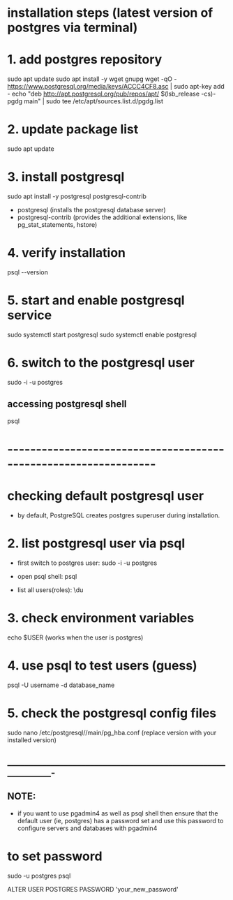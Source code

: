 
# installation steps (latest version of postgres via terminal)



# 1. add postgres repository 


sudo apt update
sudo apt install -y wget gnupg
wget -qO - https://www.postgresql.org/media/keys/ACCC4CF8.asc | sudo apt-key add -
echo "deb http://apt.postgresql.org/pub/repos/apt/ $(lsb_release -cs)-pgdg main" | sudo tee /etc/apt/sources.list.d/pgdg.list


# 2. update package list

sudo apt update


# 3. install postgresql

sudo apt install -y postgresql postgresql-contrib 
    
- postgresql (installs the postgresql database server)
- postgresql-contrib (provides the additional extensions, like pg_stat_statements, hstore)

# 4. verify installation

psql --version




# 5. start and enable postgresql service


sudo systemctl start postgresql
sudo systemctl enable postgresql


# 6. switch to the postgresql user

sudo -i -u postgres


##  accessing postgresql shell

psql



# ----------------------------------------------------------------

# checking default postgresql user

- by default, PostgreSQL creates postgres superuser during installation. 


# 2. list postgresql user via psql

- first switch to postgres user:
 sudo -i -u postgres
 
- open psql shell: 
    psql

- list all users(roles):
 \du


# 3. check environment variables

echo $USER (works when the user is postgres)

# 4. use psql to test users (guess)

psql -U username -d database_name


# 5. check the postgresql config files

sudo nano /etc/postgresql/<version>/main/pg_hba.conf (replace version with your installed version)




## ____________________________________________________________-


## NOTE: 
- if you want to use pgadmin4 as well as psql shell then ensure that the default user (ie, postgres) has a password set and use this password to configure servers and databases with pgadmin4

# to set password

sudo -u postgres psql

ALTER USER POSTGRES PASSWORD 'your_new_password'